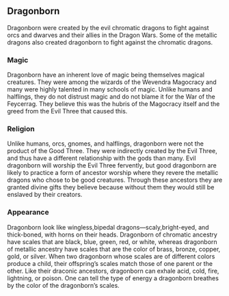 ## Dragonborn

Dragonborn were created by the evil chromatic dragons to fight against orcs and dwarves and their allies in the Dragon Wars. Some of the metallic dragons also created dragonborn to fight against the chromatic dragons. 


### Magic

Dragonborn have an inherent love of magic being themselves magical creatures. They were among the wizards of the Wevendra Magocracy and many were highly talented in many schools of magic. Unlike humans and halflings, they do not distrust magic and do not blame it for the War of the Feycerrag. They believe this was the hubris of the Magocracy itself and the greed from the Evil Three that caused this.

 
### Religion

Unlike humans, orcs, gnomes, and halflings, dragonborn were not the product of the Good Three. They were indirectly created by the Evil Three, and thus have a different relationship with the gods than many. Evil dragonborn will worship the Evil Three fervently, but good dragonborn are likely to practice a form of ancestor worship where they revere the metallic dragons who chose to be good creatures. Through these ancestors they are granted divine gifts they believe because without them they would still be enslaved by their creators. 


### Appearance 

Dragonborn look like wingless,bipedal dragons—scaly,bright-eyed, and thick-boned, with horns on their heads. Dragonborn of chromatic ancestry have scales that are black, blue, green, red, or white, whereas dragonborn of metallic ancestry have scales that are the color of brass, bronze, copper, gold, or silver. When two dragonborn whose scales are of different colors produce a child, their offspring’s scales match those of one parent or the other. Like their draconic ancestors, dragonborn can exhale acid, cold, fire, lightning, or poison. One can tell the type of energy a dragonborn breathes by the color of the dragonborn’s scales.
